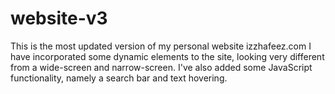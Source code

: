 # website-v3

This is the most updated version of my personal website izzhafeez.com
I have incorporated some dynamic elements to the site, looking very different from a wide-screen and narrow-screen.
I've also added some JavaScript functionality, namely a search bar and text hovering.
